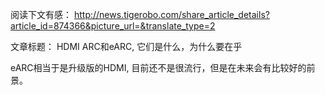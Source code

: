 

阅读下文有感： 
http://news.tigerobo.com/share_article_details?article_id=874366&picture_url=&translate_type=2

文章标题： HDMI ARC和eARC, 它们是什么，为什么要在乎

eARC相当于是升级版的HDMI, 目前还不是很流行，但是在未来会有比较好的前景。